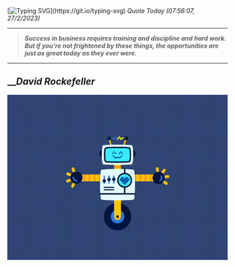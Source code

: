 [![Typing SVG](https://readme-typing-svg.herokuapp.com?font=Press+Start+2P&color=C2F784&size=35&width=900&height=100&lines=Hello+World%2C+I'm+Hung+!)](https://git.io/typing-svg) 
_Quote Today (07:56:07, 27/2/2023)_
___
>**_Success in business requires training and discipline and hard work. But if you're not frightened by these things, the opportunities are just as great today as they ever were._**
___

## __**_David Rockefeller_**

![RobotDance](src/assets/images/robot-dancing-dribble.gif?style=center)
